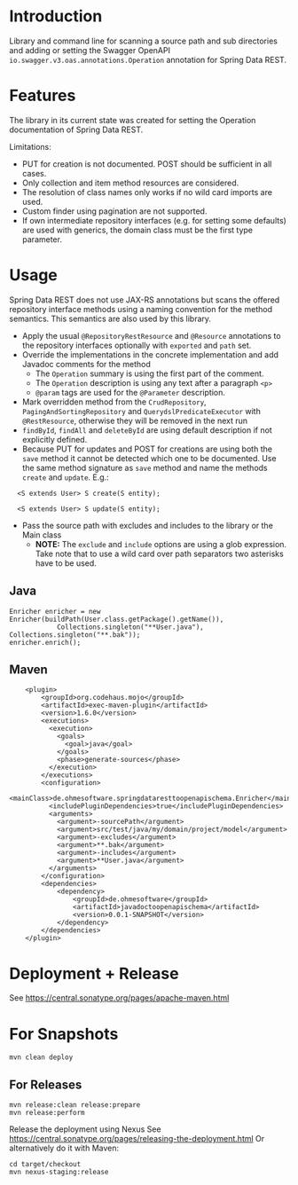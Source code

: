 # Introduction

Library and command line for scanning a source path and sub directories and adding or
setting the Swagger OpenAPI `io.swagger.v3.oas.annotations.Operation` annotation for Spring Data REST.

# Features

The library in its current state was created for setting the Operation documentation of Spring Data REST.

Limitations:

* PUT for creation is not documented. POST should be sufficient in all cases.
* Only collection and item method resources are considered.
* The resolution of class names only works if no wild card imports are used.
* Custom finder using pagination are not supported.
* If own intermediate repository interfaces (e.g. for setting some defaults) are used with generics, the domain 
class must be the first type parameter.  

# Usage

Spring Data REST does not use JAX-RS annotations but scans the offered repository interface methods using a naming convention for the method semantics.
This semantics are also used by this library. 

* Apply the usual `@RepositoryRestResource` and `@Resource` annotations to the repository interfaces optionally with `exported` 
and `path` set.
* Override the implementations in the concrete implementation and add Javadoc comments for the method
  * The `Operation` summary is using the first part of the comment.
  * The `Operation` description is using any text after a paragraph `<p>`
  * `@param` tags are used for the `@Parameter` description.
* Mark overridden method from the `CrudRepository`, `PagingAndSortingRepository` and `QuerydslPredicateExecutor` with 
  `@RestResource`, otherwise they will be removed in the next run 
* `findById`, `findAll` and `deleteById` are using default description if not explicitly defined.
* Because PUT for updates and POST for creations are using both the `save` method it cannot be detected which one
to be documented. Use the same method signature as `save` method and name the methods `create` 
and `update`. E.g.:
```
  <S extends User> S create(S entity);

  <S extends User> S update(S entity);
```

* Pass the source path with excludes and includes to the library or the Main class
   * __NOTE:__ The `exclude` and `include` options are using a glob expression. Take note that to use a wild card over path 
separators two asterisks have to be used. 

## Java

```
Enricher enricher = new Enricher(buildPath(User.class.getPackage().getName()),
            Collections.singleton("**User.java"), Collections.singleton("**.bak"));
enricher.enrich();
```

## Maven

```
    <plugin>
        <groupId>org.codehaus.mojo</groupId>
        <artifactId>exec-maven-plugin</artifactId>
        <version>1.6.0</version>
        <executions>
          <execution>
            <goals>
              <goal>java</goal>
            </goals>
            <phase>generate-sources</phase>
          </execution>
        </executions>
        <configuration>
          <mainClass>de.ohmesoftware.springdataresttoopenapischema.Enricher</mainClass>
          <includePluginDependencies>true</includePluginDependencies>
          <arguments>
            <argument>-sourcePath</argument>
            <argument>src/test/java/my/domain/project/model</argument>
            <argument>-excludes</argument>
            <argument>**.bak</argument>
            <argument>-includes</argument>
            <argument>**User.java</argument>
          </arguments>
        </configuration>
        <dependencies>
            <dependency>
                <groupId>de.ohmesoftware</groupId>
                <artifactId>javadoctoopenapischema</artifactId>
                <version>0.0.1-SNAPSHOT</version>
            </dependency>
        </dependencies>
    </plugin>
```

# Deployment + Release

See https://central.sonatype.org/pages/apache-maven.html


# For Snapshots

    mvn clean deploy

## For Releases

```
mvn release:clean release:prepare
mvn release:perform
```

Release the deployment using Nexus See https://central.sonatype.org/pages/releasing-the-deployment.html
Or alternatively do it with Maven:

```
cd target/checkout
mvn nexus-staging:release
```
